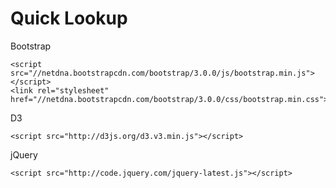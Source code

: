Quick Lookup
============

Bootstrap

    <script src="//netdna.bootstrapcdn.com/bootstrap/3.0.0/js/bootstrap.min.js"></script>
    <link rel="stylesheet" href="//netdna.bootstrapcdn.com/bootstrap/3.0.0/css/bootstrap.min.css">

D3

    <script src="http://d3js.org/d3.v3.min.js"></script>

jQuery
    
    <script src="http://code.jquery.com/jquery-latest.js"></script>